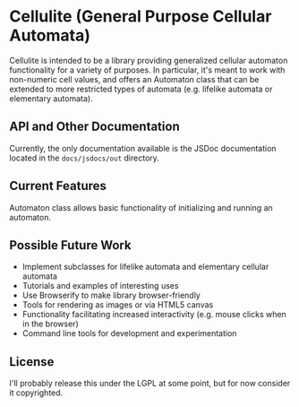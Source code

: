 # Cellulite (General Purpose Cellular Automata)
Cellulite is intended to be a library providing generalized cellular 
automaton functionality for a variety of purposes.  In particular, it's 
meant to work with non-numeric cell values, and offers an Automaton 
class that can be extended to more restricted types of automata 
(e.g. lifelike automata or elementary automata).


## API and Other Documentation
Currently, the only documentation available is the JSDoc documentation 
located in the `docs/jsdocs/out` directory.

## Current Features
Automaton class allows basic functionality of initializing and running an automaton.

## Possible Future Work
- Implement subclasses for lifelike automata and elementary cellular automata
- Tutorials and examples of interesting uses
- Use Browserify to make library browser-friendly
- Tools for rendering as images or via HTML5 canvas
- Functionality facilitating increased interactivity (e.g. mouse clicks when in the browser)
- Command line tools for development and experimentation

## License
I'll probably release this under the LGPL at some point, but for now consider it copyrighted.
